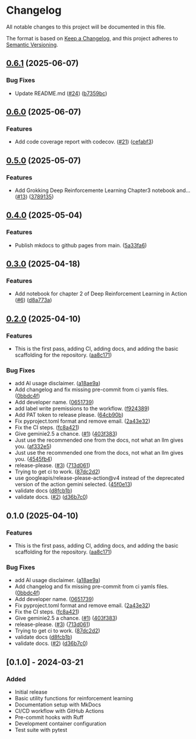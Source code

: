 # Changelog

All notable changes to this project will be documented in this file.

The format is based on [Keep a Changelog](https://keepachangelog.com/en/1.0.0/),
and this project adheres to [Semantic Versioning](https://semver.org/spec/v2.0.0.html).

## [0.6.1](https://github.com/ghiret/rl_resources/compare/v0.6.0...v0.6.1) (2025-06-07)


### Bug Fixes

* Update README.md ([#24](https://github.com/ghiret/rl_resources/issues/24)) ([b7359bc](https://github.com/ghiret/rl_resources/commit/b7359bcc743dc8c82d0f4e89cdb9b7a873783d46))

## [0.6.0](https://github.com/ghiret/rl_resources/compare/v0.5.0...v0.6.0) (2025-06-07)


### Features

* Add code coverage report with codecov. ([#21](https://github.com/ghiret/rl_resources/issues/21)) ([cefabf3](https://github.com/ghiret/rl_resources/commit/cefabf3749633decd1d941ed3d7430fdf1c74a5c))

## [0.5.0](https://github.com/ghiret/rl_resources/compare/v0.4.0...v0.5.0) (2025-05-07)


### Features

* Add Grokking Deep Reinforcemente Learning Chapter3 notebook and… ([#13](https://github.com/ghiret/rl_resources/issues/13)) ([3789135](https://github.com/ghiret/rl_resources/commit/3789135364da060840d67f2c0e141c46a16b53f2))

## [0.4.0](https://github.com/ghiret/rl_resources/compare/v0.3.0...v0.4.0) (2025-05-04)


### Features

* Publish mkdocs to github pages from main. ([5a33fa6](https://github.com/ghiret/rl_resources/commit/5a33fa6fd8f68a7dd546b4f9c95fd70b8fa91682))

## [0.3.0](https://github.com/ghiret/rl_resources/compare/v0.2.0...v0.3.0) (2025-04-18)


### Features

* Add notebook for chapter 2 of Deep Reinforcement Learning in Action ([#6](https://github.com/ghiret/rl_resources/issues/6)) ([d8a773a](https://github.com/ghiret/rl_resources/commit/d8a773ab9cf144d6b3d83550bb59b102e035366b))

## [0.2.0](https://github.com/ghiret/rl_resources/compare/v0.1.0...v0.2.0) (2025-04-10)


### Features

* This is the first pass, adding CI, adding docs, and adding the basic scaffolding for the repository. ([aa8c171](https://github.com/ghiret/rl_resources/commit/aa8c171fd9d9d7572ff445852b58e3d196fc3207))


### Bug Fixes

* add AI usage disclaimer. ([a18ae9a](https://github.com/ghiret/rl_resources/commit/a18ae9a349caa3531e293f3c69d5c81fc1bf75b3))
* Add changelog and fix missing pre-commit from ci yamls files. ([0bbdc4f](https://github.com/ghiret/rl_resources/commit/0bbdc4f53f5c78e3e60e677988ea331c8d48eeb9))
* Add developer name. ([0651739](https://github.com/ghiret/rl_resources/commit/0651739fd2b01985ed095411cf8bc8e0a23c9e8e))
* add label write premissions to the workflow. ([f924389](https://github.com/ghiret/rl_resources/commit/f924389f6dbaa7befcff276f7c2a67c519f9a35c))
* Add PAT token to release please. ([64cb90b](https://github.com/ghiret/rl_resources/commit/64cb90b5970edc55d2539a11411494ea8d78194b))
* Fix pyproject.toml format and remove email. ([2a43e32](https://github.com/ghiret/rl_resources/commit/2a43e32f72212158530cb0354e78cd4525312b69))
* Fix the CI steps. ([fc8a421](https://github.com/ghiret/rl_resources/commit/fc8a4215e78eb15243f8ee3750cc1525a53d08a9))
* Give geminie2.5 a chance. ([#1](https://github.com/ghiret/rl_resources/issues/1)) ([403f383](https://github.com/ghiret/rl_resources/commit/403f383861b7f6df97d2fcc78015d78a808a6506))
* Just use the recommended one from the docs, not what an llm gives you. ([af332e5](https://github.com/ghiret/rl_resources/commit/af332e52635f7f84fce10d5f65faad5f73d3f378))
* Just use the recommended one from the docs, not what an llm gives you. ([4545fb4](https://github.com/ghiret/rl_resources/commit/4545fb43df270362aaf21417afe75d4833bbfada))
* release-please. ([#3](https://github.com/ghiret/rl_resources/issues/3)) ([713d061](https://github.com/ghiret/rl_resources/commit/713d0618bb8e94f4a7852f0737461f140c4fadfe))
* Trying to get ci to work. ([87dc2d2](https://github.com/ghiret/rl_resources/commit/87dc2d2871034da2cdfe1319bc1b7004ad4dd72c))
* use googleapis/release-please-action@v4 instead of the deprecated version of the action gemini selected. ([45f0e13](https://github.com/ghiret/rl_resources/commit/45f0e13e7f257538622db935712aaf4512f47f78))
* validate docs ([d8fcb1b](https://github.com/ghiret/rl_resources/commit/d8fcb1b1a31b43d3e39fe2dfc48ffc8db1cf1df7))
* validate docs. ([#2](https://github.com/ghiret/rl_resources/issues/2)) ([d36b7c0](https://github.com/ghiret/rl_resources/commit/d36b7c0614087e0ee655bb8f7b952ab9949b00e3))

## 0.1.0 (2025-04-10)


### Features

* This is the first pass, adding CI, adding docs, and adding the basic scaffolding for the repository. ([aa8c171](https://github.com/ghiret/rl_resources/commit/aa8c171fd9d9d7572ff445852b58e3d196fc3207))


### Bug Fixes

* add AI usage disclaimer. ([a18ae9a](https://github.com/ghiret/rl_resources/commit/a18ae9a349caa3531e293f3c69d5c81fc1bf75b3))
* Add changelog and fix missing pre-commit from ci yamls files. ([0bbdc4f](https://github.com/ghiret/rl_resources/commit/0bbdc4f53f5c78e3e60e677988ea331c8d48eeb9))
* Add developer name. ([0651739](https://github.com/ghiret/rl_resources/commit/0651739fd2b01985ed095411cf8bc8e0a23c9e8e))
* Fix pyproject.toml format and remove email. ([2a43e32](https://github.com/ghiret/rl_resources/commit/2a43e32f72212158530cb0354e78cd4525312b69))
* Fix the CI steps. ([fc8a421](https://github.com/ghiret/rl_resources/commit/fc8a4215e78eb15243f8ee3750cc1525a53d08a9))
* Give geminie2.5 a chance. ([#1](https://github.com/ghiret/rl_resources/issues/1)) ([403f383](https://github.com/ghiret/rl_resources/commit/403f383861b7f6df97d2fcc78015d78a808a6506))
* release-please. ([#3](https://github.com/ghiret/rl_resources/issues/3)) ([713d061](https://github.com/ghiret/rl_resources/commit/713d0618bb8e94f4a7852f0737461f140c4fadfe))
* Trying to get ci to work. ([87dc2d2](https://github.com/ghiret/rl_resources/commit/87dc2d2871034da2cdfe1319bc1b7004ad4dd72c))
* validate docs ([d8fcb1b](https://github.com/ghiret/rl_resources/commit/d8fcb1b1a31b43d3e39fe2dfc48ffc8db1cf1df7))
* validate docs. ([#2](https://github.com/ghiret/rl_resources/issues/2)) ([d36b7c0](https://github.com/ghiret/rl_resources/commit/d36b7c0614087e0ee655bb8f7b952ab9949b00e3))

## [0.1.0] - 2024-03-21

### Added
- Initial release
- Basic utility functions for reinforcement learning
- Documentation setup with MkDocs
- CI/CD workflow with GitHub Actions
- Pre-commit hooks with Ruff
- Development container configuration
- Test suite with pytest
